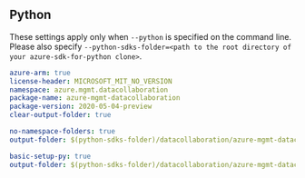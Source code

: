 ## Python

These settings apply only when `--python` is specified on the command line.
Please also specify `--python-sdks-folder=<path to the root directory of your azure-sdk-for-python clone>`.

``` yaml $(track2)
azure-arm: true
license-header: MICROSOFT_MIT_NO_VERSION
namespace: azure.mgmt.datacollaboration
package-name: azure-mgmt-datacollaboration
package-version: 2020-05-04-preview
clear-output-folder: true
```

``` yaml $(python-mode) == 'update' && $(track2)
no-namespace-folders: true
output-folder: $(python-sdks-folder)/datacollaboration/azure-mgmt-datacollaboration/azure/mgmt/datacollaboration
```
``` yaml $(python-mode) == 'create' && $(track2)
basic-setup-py: true
output-folder: $(python-sdks-folder)/datacollaboration/azure-mgmt-datacollaboration
```